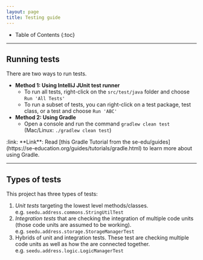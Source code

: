 ```yaml
---
layout: page
title: Testing guide
---
```


* Table of Contents {:toc}

--------------------------------------------------------------------------------------------------------------------

## Running tests

There are two ways to run tests.

* **Method 1: Using IntelliJ JUnit test runner**
    * To run all tests, right-click on the `src/test/java` folder and choose `Run 'All Tests'`
    * To run a subset of tests, you can right-click on a test package, test class, or a test and choose `Run 'ABC'`
* **Method 2: Using Gradle**
    * Open a console and run the command `gradlew clean test` (Mac/Linux: `./gradlew clean test`)

<div markdown="span" class="alert alert-secondary">:link: **Link**: Read [this Gradle Tutorial from the se-edu/guides](https://se-education.org/guides/tutorials/gradle.html) to learn more about using Gradle.
</div>

--------------------------------------------------------------------------------------------------------------------

## Types of tests

This project has three types of tests:

1. *Unit tests* targeting the lowest level methods/classes.<br>
   e.g. `seedu.address.commons.StringUtilTest`
1. *Integration tests* that are checking the integration of multiple code units (those code units are assumed to be
   working).<br>
   e.g. `seedu.address.storage.StorageManagerTest`
1. Hybrids of unit and integration tests. These test are checking multiple code units as well as how the are connected
   together.<br>
   e.g. `seedu.address.logic.LogicManagerTest`
